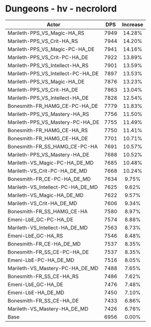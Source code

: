 # Dungeons - hv - necrolord
| Actor | DPS | Increase |
|---|:---:|:---:|
|Marileth-PPS_VS_Magic-HA_RS|7949|14.28%|
|Marileth-PPS_VS_Crit-HA_RS|7944|14.20%|
|Marileth-PPS_VS_Magic-PC-HA_DE|7941|14.16%|
|Marileth-PPS_VS_Crit-PC-HA_DE|7922|13.89%|
|Marileth-PPS_VS_Intellect-HA_RS|7901|13.59%|
|Marileth-PPS_VS_Intellect-PC-HA_DE|7897|13.53%|
|Marileth-PPS_VS_Magic-HA_DE|7876|13.23%|
|Marileth-PPS_VS_Crit-HA_DE|7863|13.04%|
|Marileth-PPS_VS_Intellect-HA_DE|7828|12.54%|
|Bonesmith-FR_HAMG_CE-PC-HA_DE|7779|11.83%|
|Marileth-PPS_VS_Mastery-HA_RS|7756|11.50%|
|Marileth-PPS_VS_Mastery-PC-HA_DE|7755|11.49%|
|Bonesmith-FR_HAMG_CE-HA_RS|7750|11.41%|
|Bonesmith-FR_HAMG_CE-HA_DE|7701|10.71%|
|Bonesmith-FR_SS_HAMG_CE-PC-HA|7691|10.57%|
|Marileth-PPS_VS_Mastery-HA_DE|7688|10.52%|
|Marileth-VS_Magic-PC-HA_DE_MD|7685|10.48%|
|Marileth-VS_Crit-PC-HA_DE_MD|7668|10.24%|
|Bonesmith-FR_CE-PC-HA_DE_MD|7634|9.75%|
|Marileth-VS_Intellect-PC-HA_DE_MD|7625|9.62%|
|Marileth-VS_Magic-HA_DE_MD|7622|9.57%|
|Marileth-VS_Crit-HA_DE_MD|7606|9.34%|
|Bonesmith-FR_SS_HAMG_CE-HA|7580|8.97%|
|Emeni-LbE_GC-PC-HA_DE|7574|8.88%|
|Marileth-VS_Intellect-HA_DE_MD|7563|8.73%|
|Emeni-LbE_GC-HA_RS|7546|8.48%|
|Bonesmith-FR_CE-HA_DE_MD|7537|8.35%|
|Bonesmith-FR_SS_CE-PC-HA_DE|7537|8.35%|
|Emeni-LbE-PC-HA_DE_MD|7516|8.05%|
|Marileth-VS_Mastery-PC-HA_DE_MD|7488|7.65%|
|Bonesmith-FR_SS_CE-HA_RS|7486|7.62%|
|Emeni-LbE_GC-HA_DE|7476|7.48%|
|Emeni-LbE-HA_DE_MD|7450|7.10%|
|Bonesmith-FR_SS_CE-HA_DE|7433|6.86%|
|Marileth-VS_Mastery-HA_DE_MD|7426|6.76%|
|Base|6956|0.00%|
